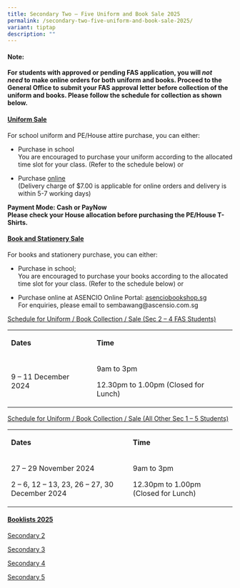 ```yaml
---
title: Secondary Two – Five Uniform and Book Sale 2025
permalink: /secondary-two-five-uniform-and-book-sale-2025/
variant: tiptap
description: ""
---
```

<h4><strong>Note:</strong></h4>
<p><strong>For students with approved or pending FAS application, you will&nbsp;<em>not need</em>&nbsp;to make online orders for both uniform and books. Proceed to the General Office to submit your FAS approval letter before collection of the uniform and books. Please follow the schedule for collection as shown below.</strong>
</p>
<p></p>
<h4><strong><u>Uniform Sale</u></strong></h4>
<p>For school uniform and PE/House attire purchase, you can either:</p>
<ul data-tight="true" class="tight">
<li>
<p>Purchase in school
<br>You are encouraged to purchase your uniform according to the allocated
time slot for your class. (Refer to the schedule below) or</p>
</li>
<li>
<p>Purchase&nbsp;<a href="https://www.beauvoix.com.sg/products/sembawang-secondary-school" rel="noopener noreferrer nofollow" target="_blank">online</a>
<br>(Delivery charge of $7.00 is applicable for online orders and delivery
is within 5-7 working days)</p>
</li>
</ul>
<p></p>
<p><strong>Payment Mode: Cash or PayNow<br>Please check your House allocation before purchasing the PE/House T-Shirts.</strong>
</p>
<h4><strong><u>Book and Stationery Sale</u></strong></h4>
<p>For books and stationery purchase, you can either:</p>
<ul data-tight="true" class="tight">
<li>
<p>Purchase in school;
<br>You are encouraged to purchase your books according to the allocated time
slot for your class. (Refer to the schedule below) or</p>
</li>
<li>
<p>Purchase online at ASENCIO Online Portal:&nbsp;<a href="https://asenciobookshop.sg/" rel="noopener noreferrer nofollow" target="_blank">asenciobookshop.sg</a>
<br>For enquiries, please email to <a rel="noopener noreferrer nofollow" target="_blank">sembawang@ascensio.com.sg</a>
</p>
</li>
</ul>
<p></p>
<p><u>Schedule for Uniform / Book Collection / Sale (Sec 2 – 4 FAS Students)</u>
</p>
<table style="minWidth: 50px">
<colgroup>
<col>
<col>
</colgroup>
<tbody>
<tr>
<td rowspan="1" colspan="1">
<p><strong>Dates</strong>
</p>
</td>
<td rowspan="1" colspan="1">
<p><strong>Time</strong>
</p>
</td>
</tr>
<tr>
<td rowspan="1" colspan="1">
<p>9 – 11 December 2024</p>
</td>
<td rowspan="1" colspan="1">
<p>9am to 3pm</p>
<p>12.30pm to 1.00pm (Closed for Lunch)</p>
</td>
</tr>
</tbody>
</table>
<p></p>
<p><u>Schedule for Uniform / Book Collection / Sale (All Other Sec 1 – 5 Students)</u>
</p>
<table style="minWidth: 50px">
<colgroup>
<col>
<col>
</colgroup>
<tbody>
<tr>
<td rowspan="1" colspan="1">
<p><strong>Dates</strong>
</p>
</td>
<td rowspan="1" colspan="1">
<p><strong>Time</strong>
</p>
</td>
</tr>
<tr>
<td rowspan="2" colspan="1">
<p>27 – 29 November 2024</p>
<p>2 – 6, 12 – 13, 23, 26 – 27, 30 December 2024</p>
</td>
<td rowspan="2" colspan="1">
<p>9am to 3pm</p>
<p>12.30pm to 1.00pm (Closed for Lunch)</p>
</td>
</tr>
<tr></tr>
</tbody>
</table>
<h4><strong><u>Booklists 2025</u></strong></h4>
<p><a href="/files/2025 Book &amp; Uniform List/Sembawang_Secondary_2.pdf" rel="noopener noreferrer nofollow" target="_blank">Secondary 2</a>
</p>
<p><a href="/files/2025 Book &amp; Uniform List/Sembawang_Secondary_3.pdf" rel="noopener noreferrer nofollow" target="_blank">Secondary 3</a>
</p>
<p><a href="/files/2025 Book &amp; Uniform List/Sembawang_Secondary_4.pdf" rel="noopener noreferrer nofollow" target="_blank">Secondary 4</a>
</p>
<p><a href="/files/2025 Book &amp; Uniform List/Sembawang_Secondary_5.pdf" rel="noopener noreferrer nofollow" target="_blank">Secondary 5</a>
</p>